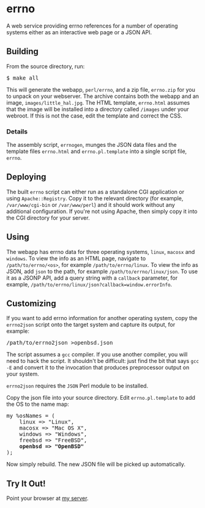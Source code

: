 # errno
A web service providing errno references for a number of operating systems either as an interactive web page or a JSON API. 

## Building
From the source directory, run:
<pre>$ make all</pre>

This will generate the webapp, `perl/errno`, and a zip file, `errno.zip` for you to unpack on your webserver. The archive
contains both the webapp and an image, `images/little_hal.jpg`. The HTML template, `errno.html` assumes that the image will be
installed into a directory called `/images` under your webroot. If this is not the case, edit the template and correct
the CSS.

### Details

The assembly script, `errnogen`, munges the JSON data files and the template files `errno.html` and `errno.pl.template` 
into a single script file, `errno`.

## Deploying

The built `errno` script can either run as a standalone CGI application or using `Apache::Registry`. Copy it to the relevant
directory (for example, `/var/www/cgi-bin` or `/var/www/perl`) and it should work without any additional configuration.
If you're not using Apache, then simply copy it into the CGI directory for your server.

## Using

The webapp has errno data for three operating systems, `linux`, `macosx` and `windows`. To view the info as an HTML 
page, navigate to `/path/to/errno/<os>`, for example `/path/to/errno/linux`. To view the info as JSON, add `json` to
the path, for example `/path/to/errno/linux/json`. To use it as a JSONP API, add a query string with a `callback` 
parameter, for example, `/path/to/errno/linux/json?callback=window.errorInfo`.

## Customizing

If you want to add errno information for another operating system, copy the `errno2json` script onto the target 
system and capture its output, for example:
<pre>/path/to/errno2json >openbsd.json</pre>
The script assumes a `gcc` compiler. If you use another compiler, you will need to hack the script. It shouldn't be
difficult: just find the bit that says `gcc -E` and convert it to the invocation that produces preprocessor output on your 
system.

`errno2json` requires the `JSON` Perl module to be installed.

Copy the json file into your source directory. Edit `errno.pl.template` to add the OS to the name map:
<pre>my %osNames = (
    linux => "Linux",
    macosx => "Mac OS X",
    windows => "Windows",
    freebsd => "FreeBSD",
    <b>openbsd => "OpenBSD"</b>
);
</pre>

Now simply rebuild. The new JSON file will be picked up automatically.

## Try It Out!
Point your browser at <a href="http://www.usefuljs.net/api/errno" target="_blank">my server</a>.
